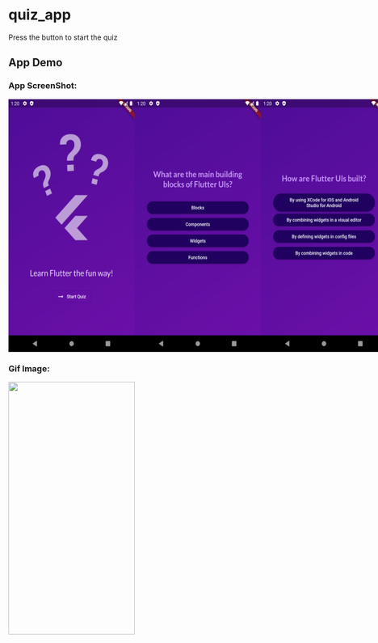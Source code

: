 # quiz_app

Press the button to start the quiz

## App Demo

### App ScreenShot:

<style>
.images {
    display: flex;
    justify-content: space-between
    
}

 </style>

<div class='images'>
<img src='./assets/images/image_1.png' width ="250" height="500"> 

<img src='./assets/images/image_2.png' width ="250" height="500"> 

<img src='./assets/images/image_3.png' width ="250" height="500">

</div>

### Gif Image:

<img src='./assets/images/quiz.gif' width ="250" height="500">


